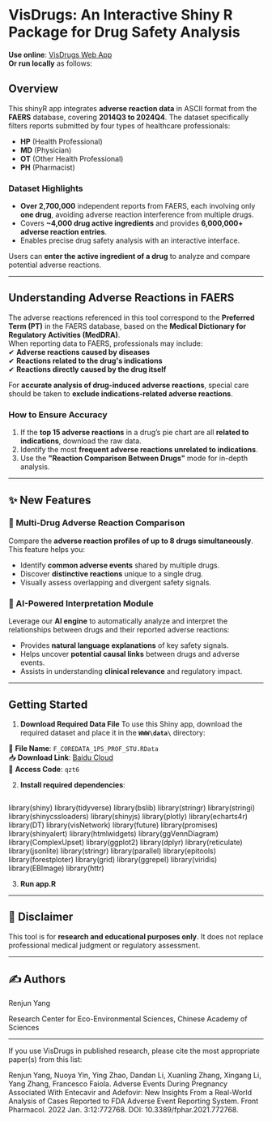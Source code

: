 # VisDrugs: An Interactive Shiny R Package for Drug Safety Analysis
**Use online**: [VisDrugs Web App](http://sctdb.cn/shiny-server/Visdrugs_v.0.2.0/)  
**Or run locally** as follows:  

## Overview  
This shinyR app integrates **adverse reaction data** in ASCII format from the **FAERS** database, covering **2014Q3 to 2024Q4**. The dataset specifically filters reports submitted by four types of healthcare professionals:  
- **HP** (Health Professional)  
- **MD** (Physician)  
- **OT** (Other Health Professional)  
- **PH** (Pharmacist)  

### **Dataset Highlights**
- **Over 2,700,000** independent reports from FAERS, each involving only **one drug**, avoiding adverse reaction interference from multiple drugs.  
- Covers **~4,000 drug active ingredients** and provides **6,000,000+ adverse reaction entries**.  
- Enables precise drug safety analysis with an interactive interface.  

Users can **enter the active ingredient of a drug** to analyze and compare potential adverse reactions.  

---

## **Understanding Adverse Reactions in FAERS**
The adverse reactions referenced in this tool correspond to the **Preferred Term (PT)** in the FAERS database, based on the **Medical Dictionary for Regulatory Activities (MedDRA)**.  
When reporting data to FAERS, professionals may include:  
✔ **Adverse reactions caused by diseases**  
✔ **Reactions related to the drug's indications**  
✔ **Reactions directly caused by the drug itself**  

For **accurate analysis of drug-induced adverse reactions**, special care should be taken to **exclude indications-related adverse reactions**.  

### **How to Ensure Accuracy**
1. If the **top 15 adverse reactions** in a drug’s pie chart are all **related to indications**, download the raw data.  
2. Identify the most **frequent adverse reactions unrelated to indications**.  
3. Use the **"Reaction Comparison Between Drugs"** mode for in-depth analysis.  

---

## ✨ New Features

### 🔁 Multi-Drug Adverse Reaction Comparison

Compare the **adverse reaction profiles of up to 8 drugs simultaneously**. This feature helps you:

- Identify **common adverse events** shared by multiple drugs.
- Discover **distinctive reactions** unique to a single drug.
- Visually assess overlapping and divergent safety signals.

### 🤖 AI-Powered Interpretation Module

Leverage our **AI engine** to automatically analyze and interpret the relationships between drugs and their reported adverse reactions:

- Provides **natural language explanations** of key safety signals.
- Helps uncover **potential causal links** between drugs and adverse events.
- Assists in understanding **clinical relevance** and regulatory impact.

---

## **Getting Started**

1. **Download Required Data File**
To use this Shiny app, download the required dataset and place it in the **`WWW\data\`** directory:

📂 **File Name**: `F_COREDATA_1PS_PROF_STU.RData`  
📥 **Download Link**: [Baidu Cloud](https://pan.baidu.com/s/1COxYzw8p151igwhCfDGKkA)  
🔑 **Access Code**: `qzt6`  

2. **Install required dependencies**:
   ```r
library(shiny)
library(tidyverse)
library(bslib)
library(stringr)
library(stringi)
library(shinycssloaders)
library(shinyjs)
library(plotly)
library(echarts4r)
library(DT)
library(visNetwork)
library(future)
library(promises)
library(shinyalert)
library(htmlwidgets)
library(ggVennDiagram)
library(ComplexUpset)
library(ggplot2)
library(dplyr)
library(reticulate)
library(jsonlite)
library(stringr)
library(parallel)
library(epitools)
library(forestploter)
library(grid)
library(ggrepel)
library(viridis)
library(EBImage)
library(httr)

3. **Run app.R**

---

## 📌 Disclaimer

This tool is for **research and educational purposes only**. It does not replace professional medical judgment or regulatory assessment.

---

## ✍️ **Authors**
Renjun Yang

Research Center for Eco-Environmental Sciences, Chinese Academy of Sciences

---

If you use VisDrugs in published research, please cite the most appropriate paper(s) from this list:

Renjun Yang, Nuoya Yin, Ying Zhao, Dandan Li, Xuanling Zhang, Xingang Li, Yang Zhang, Francesco Faiola. Adverse Events During Pregnancy Associated With Entecavir and Adefovir: New Insights From a Real-World Analysis of Cases Reported to FDA Adverse Event Reporting System. Front Pharmacol. 2022 Jan. 3:12:772768. DOI: 10.3389/fphar.2021.772768.

